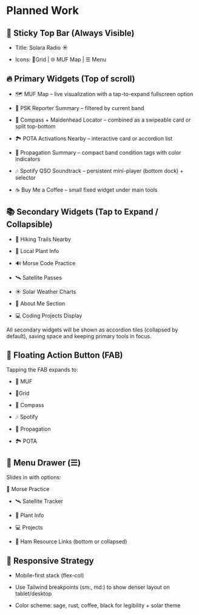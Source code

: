 # Planned Work

## 🧭 Sticky Top Bar (Always Visible)
- Title: Solara Radio ☀️

- Icons: 📍Grid | 🌐 MUF Map | ☰ Menu

## 🔥 Primary Widgets (Top of scroll)
- 🗺️ MUF Map – live visualization with a tap-to-expand fullscreen option

- 📡 PSK Reporter Summary – filtered by current band

- 🧭 Compass + Maidenhead Locator – combined as a swipeable card or split top-bottom

- 🏞️ POTA Activations Nearby – interactive card or accordion list

- 📶 Propagation Summary – compact band condition tags with color indicators

- 🎶 Spotify QSO Soundtrack – persistent mini-player (bottom dock) + selector

- ☕ Buy Me a Coffee – small fixed widget under main tools

## 📚 Secondary Widgets (Tap to Expand / Collapsible)
- 🥾 Hiking Trails Nearby

- 🌿 Local Plant Info

- 🔊 Morse Code Practice

- 🛰️ Satellite Passes

- ☀️ Solar Weather Charts

- 👤 About Me Section

- 💻 Coding Projects Display

All secondary widgets will be shown as accordion tiles (collapsed by default), saving space and keeping primary tools in focus.

## 🧭 Floating Action Button (FAB)
Tapping the FAB expands to:

- 📡 MUF

- 📍Grid

- 🧭 Compass

- 🎶 Spotify

- 📶 Propagation

- 🏞️ POTA

## 🧾 Menu Drawer (☰)

Slides in with options:

🧪 Morse Practice

-  🛰️ Satellite Tracker

- 🌿 Plant Info

- 💻 Projects

- 🔗 Ham Resource Links (bottom or collapsed)

## 🧪 Responsive Strategy

- Mobile-first stack (flex-col)

- Use Tailwind breakpoints (sm:, md:) to show denser layout on tablet/desktop

- Color scheme: sage, rust, coffee, black for legibility + solar theme


